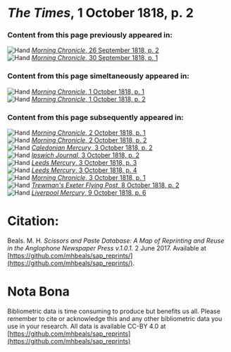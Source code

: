 # *The Times*, 1 October 1818, p. 2  
  
### Content from this page previously appeared in:  
![Hand](http://scissorsandpaste.net/wp-content/uploads/2017/06/smallhandpointer.png) [*Morning Chronicle*, 26 September 1818, p. 2](https://mhbeals.github.io/sap_html/Morning-Chronicle/Morning-Chronicle-26-September-1818-p-2)  
![Hand](http://scissorsandpaste.net/wp-content/uploads/2017/06/smallhandpointer.png) [*Morning Chronicle*, 30 September 1818, p. 1](https://mhbeals.github.io/sap_html/Morning-Chronicle/Morning-Chronicle-30-September-1818-p-1)  
  
### Content from this page simeltaneously appeared in:  
![Hand](http://scissorsandpaste.net/wp-content/uploads/2017/06/smallhandpointer.png) [*Morning Chronicle*, 1 October 1818, p. 1](https://mhbeals.github.io/sap_html/Morning-Chronicle/Morning-Chronicle-1-October-1818-p-1)  
![Hand](http://scissorsandpaste.net/wp-content/uploads/2017/06/smallhandpointer.png) [*Morning Chronicle*, 1 October 1818, p. 2](https://mhbeals.github.io/sap_html/Morning-Chronicle/Morning-Chronicle-1-October-1818-p-2)  
  
### Content from this page subsequently appeared in:  
![Hand](http://scissorsandpaste.net/wp-content/uploads/2017/06/smallhandpointer.png) [*Morning Chronicle*, 2 October 1818, p. 1](https://mhbeals.github.io/sap_html/Morning-Chronicle/Morning-Chronicle-2-October-1818-p-1)  
![Hand](http://scissorsandpaste.net/wp-content/uploads/2017/06/smallhandpointer.png) [*Morning Chronicle*, 2 October 1818, p. 2](https://mhbeals.github.io/sap_html/Morning-Chronicle/Morning-Chronicle-2-October-1818-p-2)  
![Hand](http://scissorsandpaste.net/wp-content/uploads/2017/06/smallhandpointer.png) [*Caledonian Mercury*, 3 October 1818, p. 2](https://mhbeals.github.io/sap_html/Caledonian-Mercury/Caledonian-Mercury-3-October-1818-p-2)  
![Hand](http://scissorsandpaste.net/wp-content/uploads/2017/06/smallhandpointer.png) [*Ipswich Journal*, 3 October 1818, p. 2](https://mhbeals.github.io/sap_html/Ipswich-Journal/Ipswich-Journal-3-October-1818-p-2)  
![Hand](http://scissorsandpaste.net/wp-content/uploads/2017/06/smallhandpointer.png) [*Leeds Mercury*, 3 October 1818, p. 3](https://mhbeals.github.io/sap_html/Leeds-Mercury/Leeds-Mercury-3-October-1818-p-3)  
![Hand](http://scissorsandpaste.net/wp-content/uploads/2017/06/smallhandpointer.png) [*Leeds Mercury*, 3 October 1818, p. 4](https://mhbeals.github.io/sap_html/Leeds-Mercury/Leeds-Mercury-3-October-1818-p-4)  
![Hand](http://scissorsandpaste.net/wp-content/uploads/2017/06/smallhandpointer.png) [*Morning Chronicle*, 3 October 1818, p. 1](https://mhbeals.github.io/sap_html/Morning-Chronicle/Morning-Chronicle-3-October-1818-p-1)  
![Hand](http://scissorsandpaste.net/wp-content/uploads/2017/06/smallhandpointer.png) [*Trewman's Exeter Flying Post*, 8 October 1818, p. 2](https://mhbeals.github.io/sap_html/Trewman's-Exeter-Flying-Post/Trewman's-Exeter-Flying-Post-8-October-1818-p-2)  
![Hand](http://scissorsandpaste.net/wp-content/uploads/2017/06/smallhandpointer.png) [*Liverpool Mercury*, 9 October 1818, p. 6](https://mhbeals.github.io/sap_html/Liverpool-Mercury/Liverpool-Mercury-9-October-1818-p-6)  


# Citation: 

Beals. M. H. *Scissors and Paste Database: A Map of Reprinting and Reuse in the Anglophone Newspaper Press v.1.0.1.* 2 June 2017. Available at [https://github.com/mhbeals/sap_reprints/](https://github.com/mhbeals/sap_reprints/). 

# Nota Bona

Bibliometric data is time consuming to produce but benefits us all. Please remember to cite or acknowledge this and any other bibliometric data you use in your research. All data is available CC-BY 4.0 at [https://github.com/mhbeals/sap_reprints](https://github.com/mhbeals/sap_reprints)